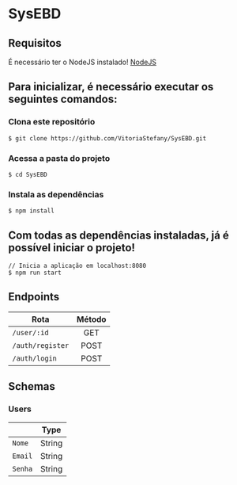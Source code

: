 # SysEBD

## Requisitos
É necessário ter o NodeJS instalado! 
[NodeJS](https://nodejs.org/en/)

## Para inicializar, é necessário executar os seguintes comandos:

### Clona este repositório
```
$ git clone https://github.com/VitoriaStefany/SysEBD.git
```
### Acessa a pasta do projeto
```
$ cd SysEBD
```
### Instala as dependências
```
$ npm install
```

## Com todas as dependências instaladas, já é possível iniciar o projeto!


```
// Inicia a aplicação em localhost:8080
$ npm run start

```

## Endpoints
|       Rota          |    Método    |                                                                   
|   ---------------   | :----------: |
|  `/user/:id`        |    GET       | 
|  `/auth/register`   |    POST      | 
|  `/auth/login`      |    POST      |   

## Schemas

### Users
|                         |    Type   | 
|-------------------------|:---------:|
| `Nome`                  | String    |
| `Email`                 | String    |
| `Senha`                 | String    |
